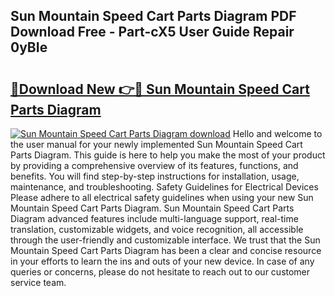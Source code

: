## Sun Mountain Speed Cart Parts Diagram PDF Download Free - Part-cX5 User Guide Repair 0yBIe

# <h2><a href="http://dfr2e7.blite.top/?on=Sun+Mountain+Speed+Cart+Parts+Diagram">🔗Download New 👉🔴 Sun Mountain Speed Cart Parts Diagram</a></h2>

[![Sun Mountain Speed Cart Parts Diagram download](https://i.imgur.com/lujVjoI.png)](http://dfr2e7.blite.top/?on=Sun+Mountain+Speed+Cart+Parts+Diagram)
Hello and welcome to the user manual for your newly implemented Sun Mountain Speed Cart Parts Diagram. This guide is here to help you make the most of your product by providing a comprehensive overview of its features, functions, and benefits. You will find step-by-step instructions for installation, usage, maintenance, and troubleshooting. Safety Guidelines for Electrical Devices Please adhere to all electrical safety guidelines when using your new Sun Mountain Speed Cart Parts Diagram. Sun Mountain Speed Cart Parts Diagram advanced features include multi-language support, real-time translation, customizable widgets, and voice recognition, all accessible through the user-friendly and customizable interface. We trust that the Sun Mountain Speed Cart Parts Diagram has been a clear and concise resource in your efforts to learn the ins and outs of your new device. In case of any queries or concerns, please do not hesitate to reach out to our customer service team.
